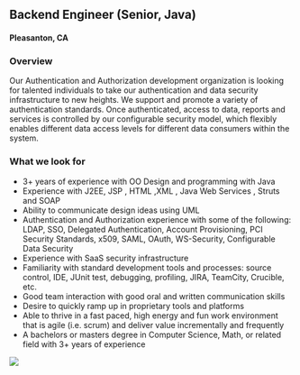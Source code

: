 ## Backend Engineer (Senior, Java)
#### Pleasanton, CA

### Overview
Our Authentication and Authorization development organization is looking for talented individuals to take our authentication and data security infrastructure to new heights. We support and promote a variety of authentication standards. Once authenticated, access to data, reports and services is controlled by our configurable security model, which flexibly enables different data access levels for different data consumers within the system.

### What we look for
+	3+ years of experience with OO Design and programming with Java
+	Experience with J2EE, JSP , HTML ,XML , Java Web Services , Struts  and SOAP 
+	Ability to communicate design ideas using UML
+	Authentication and Authorization experience with some of the following: LDAP, SSO, Delegated Authentication, Account Provisioning, PCI Security Standards, x509, SAML, OAuth, WS-Security, Configurable Data Security
+	Experience with SaaS security infrastructure
+	Familiarity with standard development tools and processes: source control, IDE, JUnit test, debugging, profiling, JIRA, TeamCity, Crucible, etc.
+	Good team interaction with good oral and written communication skills
+	Desire to quickly ramp up in proprietary tools and platforms
+	Able to thrive in a fast paced, high energy and fun work environment that is agile (i.e. scrum) and deliver value incrementally and frequently
+	A bachelors or masters degree in Computer Science, Math, or related field with 3+ years of experience


[<img src='https://dabuttonfactory.com/button.png?t=Learn+More&f=Calibri-Bold&ts=24&tc=fff&hp=20&vp=8&c=5&bgt=unicolored&bgc=29aafe'>](https://letsrockit.co/job/v29ya2rheq-backend-engineer-senior-java-57ab538e-5b51-4243-9640-5ef099a50606)
